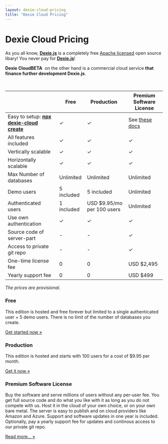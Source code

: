 ```yaml
---
layout: dexie-cloud-pricing
title: "Dexie Cloud Pricing"
---
```

# Dexie Cloud Pricing

As you all know, **[Dexie.js](/)** is a completely free [Apache licensed](https://github.com/dfahlander/Dexie.js/blob/master/LICENSE) open source libary! You never pay for **[Dexie.js](/)**!

**Dexie Cloud**<span class="beta" style="font-weight: bold;">BETA</span>&nbsp; on the other hand is a commercial cloud service **that finance further development Dexie.js**.

<br/>

|                                       | Free       | Production &nbsp;       | Premium Software License                |
| ------------------------------------- | ---------- | ----------------------- | --------------------------------------- |
| Easy to setup: **[npx dexie-cloud create](/cloud/#getting-started)** | &#10003;   | &#10003;            | See [these docs](docs/premium-software) |
| All features included                 | &#10003;   | &#10003;                | &#10003;                                |
| Vertically scalable                   | &#10003;   | &#10003;                | &#10003;                                |
| Horizontally scalable                 | &#10003;   | &#10003;                | &#10003;                                |
| Max Number of databases               | Unlimited  | Unlimited               | Unlimited                               |
| Demo users                            | 5 included | 5 included              | Unlimited                               |
| Authenticated users                   | 1 included | USD \$9.95/mo per 100 users | Unlimited                               |
| Use own authentication                | &#10003;   | &#10003;                | &#10003;                                |
| Source code of server-part            | -          | -                       | &#10003;                                |
| Access to private git repo            | -          | -                       | &#10003;                                |
| One-time license fee                  | 0          | 0                       | USD \$2,495                                |
| Yearly support fee                    | 0          | 0                       | USD \$499                                 |

_The prices are provisional_.

### Free

This edition is hosted and free forever but limited to a single authenticated user + 5 demo users. There is no limit of the number of databases you create.

<a class='btn btn-success' href='/cloud/#getting-started' role='button'>Get started now &raquo;</a>

### Production

This edition is hosted and starts with 100 users for a cost of \$9.95 per month.

<a class='btn btn-success' href='/cloud/purchase/production' role='button'>Get it now &raquo;</a>

### Premium Software License

Buy the software and serve millions of users without any per-user fee. You get full source code and do what you like with it as long as you do not compete with us. Host it in the cloud of your own choice, or on your own bare metal. The server is easy to publish and on cloud providers like Amazon and Azure. Support and software updates in one year is included. Optionally, pay a yearly support fee for updates and continous access to our private git repo.

<a class='btn btn-primary' href='/cloud/docs/premium-software' role='button'>Read more... &raquo;</a>
<!-- <a class='btn btn-success' href='/cloud/purchase/software' role='button'>Get it now &raquo;</a> -->

